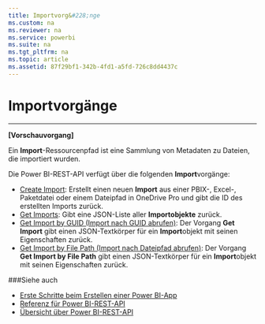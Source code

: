 ```yaml
---
title: Importvorg&#228;nge
ms.custom: na
ms.reviewer: na
ms.service: powerbi
ms.suite: na
ms.tgt_pltfrm: na
ms.topic: article
ms.assetid: 87f29bf1-342b-4fd1-a5fd-726c8dd4437c
---
```

# Importvorg&#228;nge
---

**[Vorschauvorgang]**

Ein **Import**-Ressourcenpfad ist eine Sammlung von Metadaten zu Dateien, die importiert wurden.

Die Power BI-REST-API verfügt über die folgenden **Import**vorgänge:

- [Create Import](Create-Import.md): Erstellt einen neuen **Import** aus einer PBIX-, Excel-, Paketdatei oder einem Dateipfad in OneDrive Pro und gibt die ID des erstellten Imports zurück.
- [Get Imports](Get-Imports.md): Gibt eine JSON-Liste aller **Importobjekte** zurück.
- [Get Import by GUID (Import nach GUID abrufen)](Get-Import-by-GUID.md): Der Vorgang **Get Import** gibt einen JSON-Textkörper für ein **Import**objekt mit seinen Eigenschaften zurück.
- [Get Import by File Path (Import nach Dateipfad abrufen)](Get-Import-by-File-Path.md): Der Vorgang **Get Import by File Path** gibt einen JSON-Textkörper für ein **Import**objekt mit seinen Eigenschaften zurück.



###Siehe auch

- [Erste Schritte beim Erstellen einer Power BI-App](Get-started-creating-a-Power-BI-app.md)
- [Referenz für Power BI-REST-API](Power-BI-REST-API-reference.md)
- [Übersicht über Power BI-REST-API](Overview-of-Power-BI-REST-API.md)



